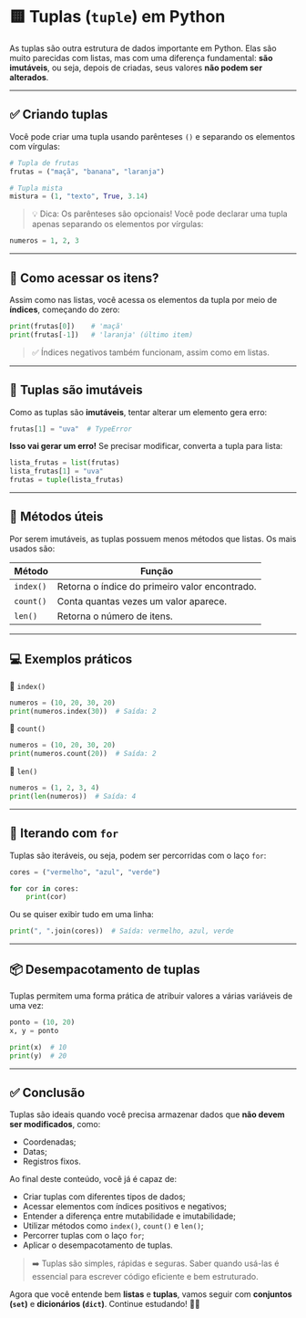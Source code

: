 
# 🟨 Tuplas (`tuple`) em Python

As tuplas são outra estrutura de dados importante em Python. Elas são muito parecidas com listas, mas com uma diferença fundamental: **são imutáveis**, ou seja, depois de criadas, seus valores **não podem ser alterados**.

---

## ✅ Criando tuplas

Você pode criar uma tupla usando parênteses `()` e separando os elementos com vírgulas:

```python
# Tupla de frutas
frutas = ("maçã", "banana", "laranja")

# Tupla mista
mistura = (1, "texto", True, 3.14)
```

> 💡 Dica: Os parênteses são opcionais! Você pode declarar uma tupla apenas separando os elementos por vírgulas:

```python
numeros = 1, 2, 3
```

---

## 🔎 Como acessar os itens?

Assim como nas listas, você acessa os elementos da tupla por meio de **índices**, começando do zero:

```python
print(frutas[0])    # 'maçã'
print(frutas[-1])   # 'laranja' (último item)
```

> ✅ Índices negativos também funcionam, assim como em listas.

---

## 🚫 Tuplas são imutáveis

Como as tuplas são **imutáveis**, tentar alterar um elemento gera erro:

```python
frutas[1] = "uva"  # TypeError
```

**Isso vai gerar um erro!** Se precisar modificar, converta a tupla para lista:

```python
lista_frutas = list(frutas)
lista_frutas[1] = "uva"
frutas = tuple(lista_frutas)
```

---

## 🧰 Métodos úteis

Por serem imutáveis, as tuplas possuem menos métodos que listas. Os mais usados são:

| Método    | Função                                                |
|-----------|--------------------------------------------------------|
| `index()` | Retorna o índice do primeiro valor encontrado.         |
| `count()` | Conta quantas vezes um valor aparece.                  |
| `len()`   | Retorna o número de itens.                             |

---

## 💻 Exemplos práticos

🔖 `index()`

```python
numeros = (10, 20, 30, 20)
print(numeros.index(30))  # Saída: 2
```

🔖 `count()`

```python
numeros = (10, 20, 30, 20)
print(numeros.count(20))  # Saída: 2
```

🔖 `len()`

```python
numeros = (1, 2, 3, 4)
print(len(numeros))  # Saída: 4
```

---

## 🔁 Iterando com `for`

Tuplas são iteráveis, ou seja, podem ser percorridas com o laço `for`:

```python
cores = ("vermelho", "azul", "verde")

for cor in cores:
    print(cor)
```

Ou se quiser exibir tudo em uma linha:

```python
print(", ".join(cores))  # Saída: vermelho, azul, verde
```

---

## 📦 Desempacotamento de tuplas

Tuplas permitem uma forma prática de atribuir valores a várias variáveis de uma vez:

```python
ponto = (10, 20)
x, y = ponto

print(x)  # 10
print(y)  # 20
```

---

## ✅ Conclusão

Tuplas são ideais quando você precisa armazenar dados que **não devem ser modificados**, como:

- Coordenadas;
- Datas;
- Registros fixos.

Ao final deste conteúdo, você já é capaz de:

- Criar tuplas com diferentes tipos de dados;
- Acessar elementos com índices positivos e negativos;
- Entender a diferença entre mutabilidade e imutabilidade;
- Utilizar métodos como `index()`, `count()` e `len()`;
- Percorrer tuplas com o laço `for`;
- Aplicar o desempacotamento de tuplas.

> ➡️ Tuplas são simples, rápidas e seguras. Saber quando usá-las é essencial para escrever código eficiente e bem estruturado.

Agora que você entende bem **listas** e **tuplas**, vamos seguir com **conjuntos (`set`)** e **dicionários (`dict`)**. Continue estudando! 💪🐍
